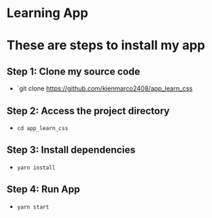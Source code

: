 # Learning App

# These are steps to install my app

## Step 1: Clone my source code

- `git clone https://github.com/kienmarco2408/app_learn_css

## Step 2: Access the project directory

- `cd app_learn_css`

## Step 3: Install dependencies

- `yarn install`

## Step 4: Run App

- `yarn start`
